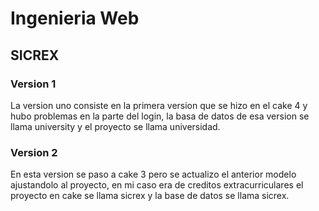 # Ingenieria Web
## SICREX
### Version 1
La version uno consiste en la primera version que se hizo en el cake 4 y hubo problemas en la parte del login, 
la basa de datos de esa version se llama university y el proyecto se llama universidad.

### Version 2
En esta version se paso a cake 3 pero se actualizo el anterior modelo ajustandolo al proyecto, en mi caso era de creditos extracurriculares
el proyecto en cake se llama sicrex y la base de datos se llama sicrex.
